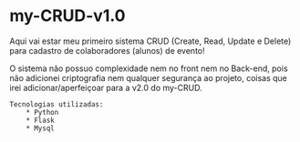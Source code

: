 # my-CRUD-v1.0
 Aqui vai estar meu primeiro sistema CRUD (Create, Read, Update e Delete)
para cadastro de colaboradores (alunos) de evento!

 O sistema não possuo complexidade nem no front nem no Back-end, pois não adicionei criptografia
nem qualquer segurança ao projeto, coisas que irei adicionar/aperfeiçoar para a v2.0 do my-CRUD.

    Tecnologias utilizadas:
        * Python
        * Flask
        * Mysql
